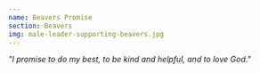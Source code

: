 ```yaml
---
name: Beavers Promise
section: Beavers
img: male-leader-supporting-beavers.jpg
---
```

*"I promise to do my best,
to be kind and helpful,
and to love God."*
